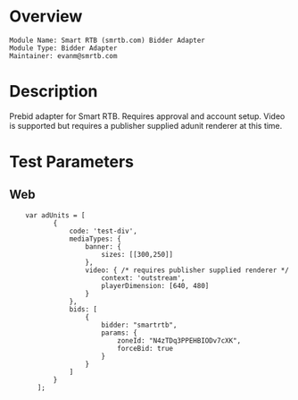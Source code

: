 # Overview

```
Module Name: Smart RTB (smrtb.com) Bidder Adapter
Module Type: Bidder Adapter
Maintainer: evanm@smrtb.com
```

# Description

Prebid adapter for Smart RTB. Requires approval and account setup.
Video is supported but requires a publisher supplied adunit renderer at this time.

# Test Parameters

## Web
```
    var adUnits = [
           {
               code: 'test-div',
               mediaTypes: {
                   banner: {
                       sizes: [[300,250]]
                   },
                   video: { /* requires publisher supplied renderer */
                       context: 'outstream',
                       playerDimension: [640, 480]
                   }
               },
               bids: [
                   {
                       bidder: "smartrtb",
                       params: {
                           zoneId: "N4zTDq3PPEHBIODv7cXK",
                           forceBid: true
                       }
                   }
               ]
           }
       ];
```
